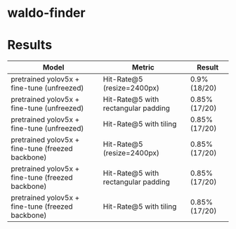 # waldo-finder


# Results
| Model | Metric | Result |
| ----- | ------ | ------ |
| pretrained yolov5x + fine-tune (unfreezed) | Hit-Rate@5 (resize=2400px) | 0.9% (18/20)
| pretrained yolov5x + fine-tune (unfreezed) | Hit-Rate@5 with rectangular padding | 0.85% (17/20)
| pretrained yolov5x + fine-tune (unfreezed) | Hit-Rate@5 with tiling | 0.85% (17/20)
| pretrained yolov5x + fine-tune (freezed backbone) | Hit-Rate@5 (resize=2400px) | 0.85% (17/20)
| pretrained yolov5x + fine-tune (freezed backbone) | Hit-Rate@5 with rectangular padding | 0.85% (17/20)
| pretrained yolov5x + fine-tune (freezed backbone) | Hit-Rate@5 with tiling | 0.85% (17/20)
